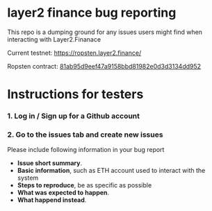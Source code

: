 layer2 finance bug reporting
==========

This repo is a dumping ground for any issues users might find when interacting with Layer2.Finanace

Current testnet: https://ropsten.layer2.finance/

Ropsten contract: [81ab95d9eef47a9158bbd81982e0d3d3134dd952](https://ropsten.etherscan.io/address/0x81ab95d9eef47a9158bbd81982e0d3d3134dd952)

# Instructions for testers

### 1. Log in / Sign up for a Github account

### 2. Go to the issues tab and create new issues

Please include following information in your bug report

- **Issue short summary**.
- **Basic information**, such as ETH account used to interact with the system 
- **Steps to reproduce**, be as specific as possible
- **What was expected to happen**.
- **What happend instead**.
